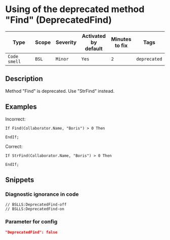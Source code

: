 # Using of the deprecated method "Find" (DeprecatedFind)

Type | Scope | Severity | Activated<br>by default | Minutes<br>to fix | Tags
--- | --- | --- | --- | --- | ---
`Code smell` | `BSL` | `Minor` | `Yes` | `2` | `deprecated`

<!-- Блоки выше заполняются автоматически, не трогать -->

## Description

Method "Find" is deprecated. Use "StrFind" instead.

## Examples

Incorrect:

```bsl
If Find(Collaborator.Name, "Boris") > 0 Then
    
EndIf;
```

Correct:

```bsl
If StrFind(Collaborator.Name, "Boris") > 0 Then
    
EndIf;
```

## Snippets

<!-- Блоки ниже заполняются автоматически, не трогать -->

### Diagnostic ignorance in code

```bsl
// BSLLS:DeprecatedFind-off
// BSLLS:DeprecatedFind-on
```

### Parameter for config

```json
"DeprecatedFind": false
```
